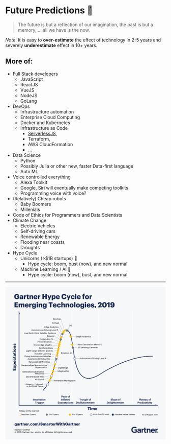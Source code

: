 # Future Predictions :crystal_ball:

> The future is but a reflection of our imagination, the past is but a memory, ... all we have is the now.

_Note_: It is easy to **over-estimate** the effect of technology in 2-5 years and severely **underestimate** effect in 10+ years.

## More of:
- Full Stack developers
    - JavaScript
    - ReactJS
    - VueJS
    - NodeJS
    - GoLang
- DevOps
    - Infrastructure automation
    - Enterprise Cloud Computing
    - Docker and Kubernetes
    - Infrastructure as Code
        - [ServerlessJS](https://serverless.com/),
        - Terraform, 
        - AWS CloudFormation
        - ...
- Data Science
    - Python
    - Possibly Julia or other new, faster Data-first language
    - Auto ML
- Voice controlled everything
    - Alexa Toolkit
    - Google, Siri will eventually make competing toolkits
    - Programming voice with voice?
- (Relatively) Cheap robots
    - Baby Boomers
    - Millenials
- Code of Ethics for Programmers and Data Scientists
- Climate Change
    - Electric Vehicles
    - Self-driving cars
    - Renewable Energy
    - Flooding near coasts
    - Droughts
- Hype Cycle
    - Unicorns (>$1B startups) :unicorn:
        - Hype cycle: boom, bust (now), and new normal
    - Machine Learning / AI :robot:
        - Hype cycle: boom (now), bust, and new normal

<hr noshade="noshade" />
<a href="https://www.gartner.com/smarterwithgartner/5-trends-appear-on-the-gartner-hype-cycle-for-emerging-technologies-2019/" target="_blank"><img src="./assets/Hype_Cycle_2019.png" title="Gartner Hype Cycle" /></a>

